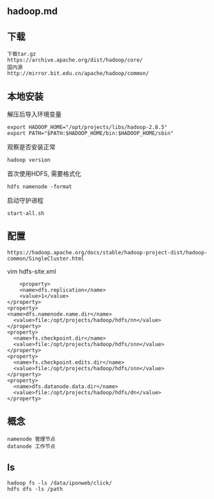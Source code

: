 hadoop.md
---

下载
---

    下载tar.gz
    https://archive.apache.org/dist/hadoop/core/
    国内源
    http://mirror.bit.edu.cn/apache/hadoop/common/

本地安装
---

解压后导入环境变量

    export HADOOP_HOME="/opt/projects/libs/hadoop-2.8.5"
    export PATH="$PATH:$HADOOP_HOME/bin:$HADOOP_HOME/sbin"

观察是否安装正常

    hadoop version

首次使用HDFS, 需要格式化

    hdfs namenode -format

启动守护进程

    start-all.sh

配置
--

    https://hadoop.apache.org/docs/stable/hadoop-project-dist/hadoop-common/SingleCluster.html

vim hdfs-site.xml

		<property>
        <name>dfs.replication</name>
        <value>1</value>
    </property>
    <property>
    <name>dfs.namenode.name.dir</name>
      <value>file:/opt/projects/hadoop/hdfs/nn</value>
    </property>
    <property>
      <name>fs.checkpoint.dir</name>
      <value>file:/opt/projects/hadoop/hdfs/snn</value>
    </property>
    <property>
      <name>fs.checkpoint.edits.dir</name>
      <value>file:/opt/projects/hadoop/hdfs/snn</value>
    </property>
    <property>
      <name>dfs.datanode.data.dir</name>
      <value>file:/opt/projects/hadoop/hdfs/dn</value>
    </property>


概念
---

    namenode 管理节点
    datanode 工作节点

ls
---

    hadoop fs -ls /data/iponweb/click/
    hdfs dfs -ls /path
